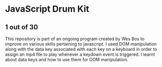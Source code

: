 # JavaScript Drum Kit
## 1 out of 30

This repository is part of an ongoing program created by Wes Bos to improve on various skills pertaining to javascript.
I used DOM manipulation along with the data key associated with each key on a keyboard in order to assign an mp4 file 
to play whenever a keydown event is triggered. I learnt about data keys and how to use them for DOM manipulation.

